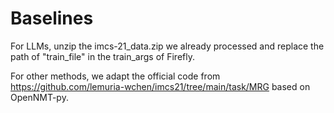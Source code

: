 # Baselines

For LLMs, unzip the imcs-21_data.zip we already processed and replace the path of "train_file" in the train_args of Firefly. 

For other methods, we adapt the official code from https://github.com/lemuria-wchen/imcs21/tree/main/task/MRG based on OpenNMT-py.
